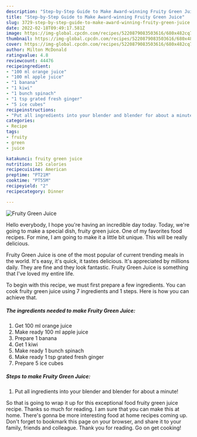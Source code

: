 ```yaml
---
description: "Step-by-Step Guide to Make Award-winning Fruity Green Juice"
title: "Step-by-Step Guide to Make Award-winning Fruity Green Juice"
slug: 3729-step-by-step-guide-to-make-award-winning-fruity-green-juice
date: 2022-02-18T09:49:17.581Z
image: https://img-global.cpcdn.com/recipes/5220879083503616/680x482cq70/fruity-green-juice-recipe-main-photo.jpg
thumbnail: https://img-global.cpcdn.com/recipes/5220879083503616/680x482cq70/fruity-green-juice-recipe-main-photo.jpg
cover: https://img-global.cpcdn.com/recipes/5220879083503616/680x482cq70/fruity-green-juice-recipe-main-photo.jpg
author: Milton McDonald
ratingvalue: 4.8
reviewcount: 44476
recipeingredient:
- "100 ml orange juice"
- "100 ml apple juice"
- "1 banana"
- "1 kiwi"
- "1 bunch spinach"
- "1 tsp grated fresh ginger"
- "5 ice cubes"
recipeinstructions:
- "Put all ingredients into your blender and blender for about a minute!"
categories:
- Recipe
tags:
- fruity
- green
- juice

katakunci: fruity green juice 
nutrition: 125 calories
recipecuisine: American
preptime: "PT21M"
cooktime: "PT55M"
recipeyield: "2"
recipecategory: Dinner

---
```



![Fruity Green Juice](https://img-global.cpcdn.com/recipes/5220879083503616/680x482cq70/fruity-green-juice-recipe-main-photo.jpg)

Hello everybody, I hope you're having an incredible day today. Today, we're going to make a special dish, fruity green juice. One of my favorites food recipes. For mine, I am going to make it a little bit unique. This will be really delicious.

Fruity Green Juice is one of the most popular of current trending meals in the world. It's easy, it's quick, it tastes delicious. It's appreciated by millions daily. They are fine and they look fantastic. Fruity Green Juice is something that I've loved my entire life.




To begin with this recipe, we must first prepare a few ingredients. You can cook fruity green juice using 7 ingredients and 1 steps. Here is how you can achieve that.

<!--inarticleads1-->

##### The ingredients needed to make Fruity Green Juice:

1. Get 100 ml orange juice
1. Make ready 100 ml apple juice
1. Prepare 1 banana
1. Get 1 kiwi
1. Make ready 1 bunch spinach
1. Make ready 1 tsp grated fresh ginger
1. Prepare 5 ice cubes




<!--inarticleads2-->

##### Steps to make Fruity Green Juice:

1. Put all ingredients into your blender and blender for about a minute!




So that is going to wrap it up for this exceptional food fruity green juice recipe. Thanks so much for reading. I am sure that you can make this at home. There's gonna be more interesting food at home recipes coming up. Don't forget to bookmark this page on your browser, and share it to your family, friends and colleague. Thank you for reading. Go on get cooking!

